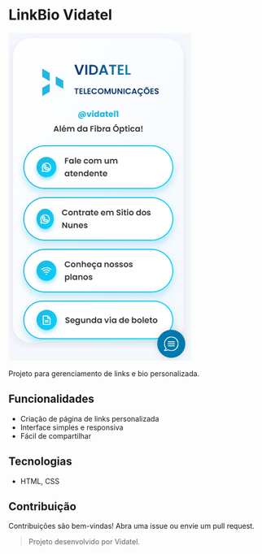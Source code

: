 # LinkBio Vidatel

![Preview do Projeto](preview.png)

Projeto para gerenciamento de links e bio personalizada.

## Funcionalidades

- Criação de página de links personalizada
- Interface simples e responsiva
- Fácil de compartilhar

## Tecnologias

- HTML, CSS

## Contribuição

Contribuições são bem-vindas! Abra uma issue ou envie um pull request.


> Projeto desenvolvido por Vidatel.
